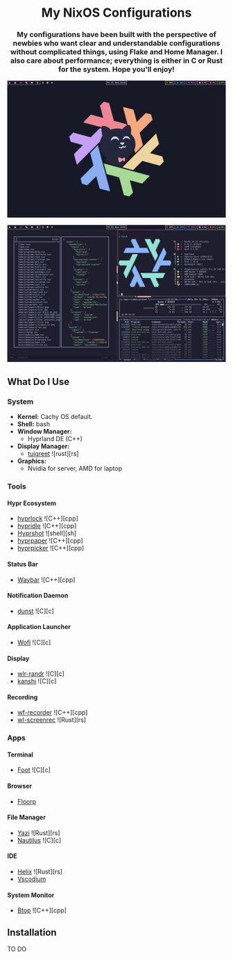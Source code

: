 <h1 align="center">My NixOS Configurations</h1>
<h3 align="center">My configurations have been built with the perspective of newbies who want clear and understandable configurations without complicated things, using Flake and Home Manager. I also care about performance; everything is either in C or Rust for the system. Hope you'll enjoy!</h3>

![Home](./assets/home.png)

![Dev](./assets/dev.png)

## What Do I Use

### System
- **Kernel:** Cachy OS default.
- **Shell:** bash
- **Window Manager:**
  - Hyprland DE (C++)
- **Display Manager:**
  - [tuigreet](https://github.com/apognu/tuigreet) ![rust][rs] 
- **Graphics:**
  - Nvidia for server, AMD for laptop

### Tools

#### Hypr Ecosystem
- [hyprlock](https://github.com/hyprwm/hyprlock) ![C++][cpp]
- [hypridle](https://github.com/hyprwm/hypridle) ![C++][cpp]
- [Hyprshot](https://github.com/Gustash/Hyprshot) ![shell][sh]
- [hyprpaper](https://github.com/hyprwm/hyprpaper) ![C++][cpp]
- [hyprpicker](https://github.com/hyprwm/hyprpicker) ![C++][cpp]

#### Status Bar
- [Waybar](https://github.com/Alexays/Waybar) ![C++][cpp]

#### Notification Daemon
- [dunst](https://dunst-project.org/) ![C][c]

#### Application Launcher
- [Wofi](https://gitlab.com/dgirault/wofi) ![C][c]

#### Display
- [wlr-randr](https://sr.ht/~emersion/wlr-randr/) ![C][c]
- [kanshi](https://git.sr.ht/~emersion/kanshi) ![C][c]

#### Recording
- [wf-recorder](https://github.com/ammen99/wf-recorder) ![C++][cpp]
- [wl-screenrec](https://github.com/russelltg/wl-screenrec) ![Rust][rs]

### Apps

#### Terminal
- [Foot](https://codeberg.org/dnkl/foot) ![C][c]

#### Browser
- [Floorp](https://github.com/Floorp-Projects/Floorp)

#### File Manager
- [Yazi](https://github.com/sxyazi/yazi) ![Rust][rs]
- [Nautilus](https://github.com/GNOME/nautilus) ![C][c]

#### IDE
- [Helix](https://helix-editor.com/) ![Rust][rs]
- [Vscodium](https://github.com/VSCodium/vscodium)

#### System Monitor
- [Btop](https://github.com/aristocratos/btop) ![C++][cpp]


## Installation
TO DO
